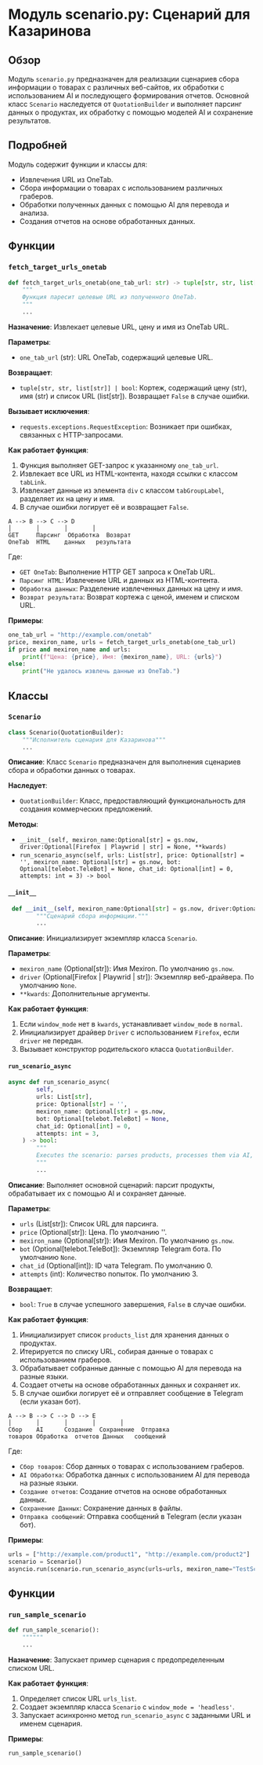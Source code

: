 # Модуль scenario.py: Сценарий для Казаринова

## Обзор

Модуль `scenario.py` предназначен для реализации сценариев сбора информации о товарах с различных веб-сайтов, их обработки с использованием AI и последующего формирования отчетов. Основной класс `Scenario` наследуется от `QuotationBuilder` и выполняет парсинг данных о продуктах, их обработку с помощью моделей AI и сохранение результатов.

## Подробней

Модуль содержит функции и классы для:

- Извлечения URL из OneTab.
- Сбора информации о товарах с использованием различных граберов.
- Обработки полученных данных с помощью AI для перевода и анализа.
- Создания отчетов на основе обработанных данных.

## Функции

### `fetch_target_urls_onetab`

```python
def fetch_target_urls_onetab(one_tab_url: str) -> tuple[str, str, list[str]] | bool:
    """
    Функция паресит целевые URL из полученного OneTab.
    """
    ...
```

**Назначение**: Извлекает целевые URL, цену и имя из OneTab URL.

**Параметры**:
- `one_tab_url` (str): URL OneTab, содержащий целевые URL.

**Возвращает**:
- `tuple[str, str, list[str]] | bool`: Кортеж, содержащий цену (str), имя (str) и список URL (list[str]). Возвращает `False` в случае ошибки.

**Вызывает исключения**:
- `requests.exceptions.RequestException`: Возникает при ошибках, связанных с HTTP-запросами.

**Как работает функция**:

1. Функция выполняет GET-запрос к указанному `one_tab_url`.
2. Извлекает все URL из HTML-контента, находя ссылки с классом `tabLink`.
3. Извлекает данные из элемента `div` с классом `tabGroupLabel`, разделяет их на цену и имя.
4. В случае ошибки логирует её и возвращает `False`.

```ascii
A --> B --> C --> D
│       │       │       │
GET     Парсинг  Обработка  Возврат
OneTab  HTML    данных   результата
```

Где:
- `GET OneTab`: Выполнение HTTP GET запроса к OneTab URL.
- `Парсинг HTML`: Извлечение URL и данных из HTML-контента.
- `Обработка данных`: Разделение извлеченных данных на цену и имя.
- `Возврат результата`: Возврат кортежа с ценой, именем и списком URL.

**Примеры**:
```python
one_tab_url = "http://example.com/onetab"
price, mexiron_name, urls = fetch_target_urls_onetab(one_tab_url)
if price and mexiron_name and urls:
    print(f"Цена: {price}, Имя: {mexiron_name}, URL: {urls}")
else:
    print("Не удалось извлечь данные из OneTab.")
```

## Классы

### `Scenario`

```python
class Scenario(QuotationBuilder):
    """Исполнитель сценария для Казаринова"""
    ...
```

**Описание**: Класс `Scenario` предназначен для выполнения сценариев сбора и обработки данных о товарах.

**Наследует**:
- `QuotationBuilder`: Класс, предоставляющий функциональность для создания коммерческих предложений.

**Методы**:

- `__init__(self, mexiron_name:Optional[str] = gs.now, driver:Optional[Firefox | Playwrid | str] = None, **kwards)`
- `run_scenario_async(self, urls: List[str], price: Optional[str] = '', mexiron_name: Optional[str] = gs.now, bot: Optional[telebot.TeleBot] = None, chat_id: Optional[int] = 0, attempts: int = 3) -> bool`

#### `__init__`

```python
 def __init__(self, mexiron_name:Optional[str] = gs.now, driver:Optional[Firefox | Playwrid | str] = None, **kwards):
        """Сценарий сбора информации."""
        ...
```

**Описание**: Инициализирует экземпляр класса `Scenario`.

**Параметры**:
- `mexiron_name` (Optional[str]): Имя Mexiron. По умолчанию `gs.now`.
- `driver` (Optional[Firefox | Playwrid | str]): Экземпляр веб-драйвера. По умолчанию `None`.
- `**kwards`: Дополнительные аргументы.

**Как работает функция**:
1. Если `window_mode` нет в `kwards`, устанавливает `window_mode` в `normal`.
2. Инициализирует драйвер `Driver` с использованием `Firefox`, если `driver` не передан.
3. Вызывает конструктор родительского класса `QuotationBuilder`.

#### `run_scenario_async`

```python
async def run_scenario_async(
        self,
        urls: List[str],  
        price: Optional[str] = '',
        mexiron_name: Optional[str] = gs.now, 
        bot: Optional[telebot.TeleBot] = None,
        chat_id: Optional[int] = 0,
        attempts: int = 3,
    ) -> bool:
        """
        Executes the scenario: parses products, processes them via AI, and stores data.
        """
        ...
```

**Описание**: Выполняет основной сценарий: парсит продукты, обрабатывает их с помощью AI и сохраняет данные.

**Параметры**:
- `urls` (List[str]): Список URL для парсинга.
- `price` (Optional[str]): Цена. По умолчанию ''.
- `mexiron_name` (Optional[str]): Имя Mexiron. По умолчанию `gs.now`.
- `bot` (Optional[telebot.TeleBot]): Экземпляр Telegram бота. По умолчанию `None`.
- `chat_id` (Optional[int]): ID чата Telegram. По умолчанию 0.
- `attempts` (int): Количество попыток. По умолчанию 3.

**Возвращает**:
- `bool`: `True` в случае успешного завершения, `False` в случае ошибки.

**Как работает функция**:

1. Инициализирует список `products_list` для хранения данных о продуктах.
2. Итерируется по списку URL, собирая данные о товарах с использованием граберов.
3. Обрабатывает собранные данные с помощью AI для перевода на разные языки.
4. Создает отчеты на основе обработанных данных и сохраняет их.
5. В случае ошибки логирует её и отправляет сообщение в Telegram (если указан бот).

```ascii
A --> B --> C --> D --> E
│       │       │       │       │
Сбор    AI      Создание  Сохранение  Отправка
товаров Обработка  отчетов Данных   сообщений
```

Где:
- `Сбор товаров`: Сбор данных о товарах с использованием граберов.
- `AI Обработка`: Обработка данных с использованием AI для перевода на разные языки.
- `Создание отчетов`: Создание отчетов на основе обработанных данных.
- `Сохранение Данных`: Сохранение данных в файлы.
- `Отправка сообщений`: Отправка сообщений в Telegram (если указан бот).

**Примеры**:
```python
urls = ["http://example.com/product1", "http://example.com/product2"]
scenario = Scenario()
asyncio.run(scenario.run_scenario_async(urls=urls, mexiron_name="TestScenario"))
```

## Функции

### `run_sample_scenario`

```python
def run_sample_scenario():
    """"""
    ...
```

**Назначение**: Запускает пример сценария с предопределенным списком URL.

**Как работает функция**:

1. Определяет список URL `urls_list`.
2. Создает экземпляр класса `Scenario` с `window_mode = 'headless'`.
3. Запускает асинхронно метод `run_scenario_async` с заданными URL и именем сценария.

**Примеры**:
```python
run_sample_scenario()